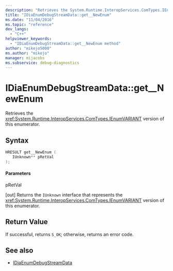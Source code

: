 ```yaml
---
description: "Retrieves the System.Runtime.InteropServices.ComTypes.IEnumVARIANT version of the debug data stream enumerator."
title: "IDiaEnumDebugStreamData::get__NewEnum"
ms.date: "11/04/2016"
ms.topic: "reference"
dev_langs:
  - "C++"
helpviewer_keywords:
  - "IDiaEnumDebugStreamData::get__NewEnum method"
author: "mikejo5000"
ms.author: "mikejo"
manager: mijacobs
ms.subservice: debug-diagnostics
---
```

# IDiaEnumDebugStreamData::get__NewEnum

Retrieves the <xref:System.Runtime.InteropServices.ComTypes.IEnumVARIANT> version of this enumerator.

## Syntax

```C++
HRESULT get__NewEnum ( 
   IUnknown** pRetVal
);
```

#### Parameters
 pRetVal

[out] Returns the `IUnknown` interface that represents the <xref:System.Runtime.InteropServices.ComTypes.IEnumVARIANT> version of this enumerator.

## Return Value
 If successful, returns `S_OK`; otherwise, returns an error code.

## See also
- [IDiaEnumDebugStreamData](../../debugger/debug-interface-access/idiaenumdebugstreamdata.md)

